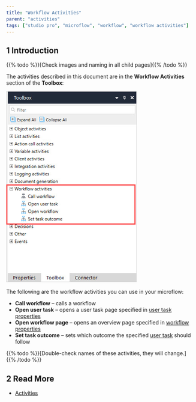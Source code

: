 ```yaml
---
title: "Workflow Activities"
parent: "activities"
tags: ["studio pro", "microflow", "workflow", "workflow activities"]
---
```


## 1 Introduction

{{% todo %}}[Check images and naming in all child pages]{{% /todo %}}

The activities described in this document are in the **Workflow Activities** section of the **Toolbox**:

![Workflow Activities](attachments/workflow-activities/workflow-activities.jpg)

The following are the workflow activities you can use in your microflow:

* **Call workflow** – calls a workflow
* **Open user task** – opens a user task page specified in [user task properties](user-task) 
* **Open workflow page** – opens an overview page specified in [workflow properties](workflow-properties)
* **Set task outcome** – sets which outcome the specified [user task](user-task) should follow

{{% todo %}}[Double-check names of these activities, they will change.]{{% /todo %}}

## 2 Read More

* [Activities](activities)